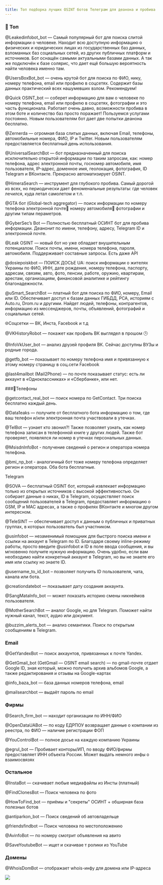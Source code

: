 ```yaml
---
title: Топ подборка лучших OSINT ботов Телеграм для деанона и пробива
---
```


### 🤖 Топ

@Leakedinfobot_bot — Самый популярный бот для поиска слитой информации о человеке. Находит всю доступную информацию о физических и юридических лицах из государственных баз данных, взломанных баз социальных сетей, из других публичных платформ и источников. Бот оснащён самыми актуальными базами данных. А так же подключён к базе солярис, что дает ещё большую вероятность найти человека именно там.

@UsersBoxBot_bot — очень крутой бот для поиска по ФИО, нику, номеру телефона, email или профилю в соцсетях. Содержит базы данных практический всех нашумевших взлом. Рекомендуем!

@Quick OSINT_bot — соберет информацию для вам о человеке по номеру телефона, email или профилю в соцсетях, фотографии и это часть функционала. Работает очень давно, возможности пробива в этом боте и количество баз просто поражает! Пользуемся услугами постоянно. Новым пользователям бот дает две попытки деанона бесплатно.

@Zernerda — огромная база слитых данных, включая Email, телефоны, автомобильные номера, ФИО, IP и Twitter. Новым пользователям предоставляется бесплатный день использования.

@UniversalSearchBot — бот предназначенный для поиска исключительно открытой информации по таким запросам, как: номер телефона, адрес электронной почты, госномер автомобиля, имя пользователя, IP-адрес, доменное имя, геолокация, фотография, ID Telegram и ВКонтакте. Прекрасно автоматизирует OSINT.

@HimeraSearch — инструмент для глубокого пробива. Самый дорогой из всех, но периодически дает феноменальные результаты: где человек лечился, куда летал самолетом и т.п.

@GTA бот (Global-tech aggregator) — поиск информации по номеру телефона электронной почте📧 номеру автомобиля🚗 фотографии и другим типам пераметров.

@GyberSec’s Bot — Полностью бесплатный ОСИНТ бот для пробива информации. Деанонит по имени, телефону, адресу, Telegram ID и электронной почте.

@Leak OSINT — новый бот но уже обладает внушительным потенциалом. Поиск почты, имени, номера телефона, пароля, автомобиля. Поддерживает составные запросы. Есть даже API

@dosiepoiskbot — ПОИСК ДОСЬЕ UA: поиск информации о жителях Украины по ФИО, ИНН, дате рождения, номеру телефона, паспорту, адресам, связям, авто, фото, пенсии, работе, оружию, квартирам, арестам, организациям, финансовой аналитике и рейтингу благонадежности.

@uSmart_SearchBot — платный бот для поиска по ФИО, номеру, Email или ID. Обеспечивает доступ к базам данных ГИБДД, РСА, историям с Auto.ru, Drom.ru и другими. Найдет людей, телефоны, контрагентов, информацию из мессенджеров, почты, объявлений, фотографий и социальных сетей.

🌐Cоцсетки — ВК, Инста, Facebook и т.д

@VKHistoryRobot — покажет как профиль ВК выглядел в прошом 🕒

@InfoVkUser_bot — анализ друзей профиля ВК. Сейчас доступны ВУЗы и родные города.

@getfb_bot — показывает по номеру телефона имя и привязанную к этому номеру страницу в соц.сети Facebook

@last4mailbot (Mail2Phone) — по почте показывает статус: есть ли аккаунт в «Одноклассниках» и «Сбербанке», или нет.

###📱Телефоны

@getcontact_real_bot — поиск номера по GetContact. Три поиска бесплатно каждый день.

@Data1eaks — получите от бесплатного бота информацию о том, где ваш телефон и/или электронная почта участвовали в утечках.

@TelBot — узнает кто звонил?! Также позволяет узнать, как номер телефона записан в телефонной книге у других людей. Также бот проверяет, появлялся ли номер в утечках персональных данных.

@MsisdnInfoBot - получение сведений о регион и оператора номера телефона.

@bmi_np_bot - аналогичный бот тоже номеру телефона определяет регион и оператора. Оба бота бесплатные.

Telegram

@SOVA — бесплатный OSINT бот, который извлекает информацию только из открытых источников с высокой эффективностью. Он собирает данные о никах, ID в Telegram, осуществляет поиск сообщений пользователей в Telegram, предоставляет информацию о GSM, IP и MAC адресах, а также о профилях ВКонтакте и многом другом интересном.

@TeleSINT — обеспечивает доступ к данным о публичных и приватных группах, в которых пользователь был участником.

@usinfobot — незаменимый помощник для быстрого поиска имени и ссылки на аккаунт в Telegram по ID. Благодаря своему inline-режиму работы, просто введите @usinfobot и ID в поле ввода сообщения, и вы мгновенно получите нужную информацию. Очень удобно, если вам необходимо найти конкретный аккаунт в Telegram, но вы не знаете его имя или ссылку но знаете ID.

@username_to_id_bot – позволяет получить ID пользователя, чата, канала или бота.

@creationdatebot — показывает дату создания аккаунта.

@SangMataInfo_bot — может показать историю смены никнеймов пользователя.

@MotherSearchBot — аналог Google, но для Telegram. Поможет найти нужный канал, текст, аудио или документ.

@buzzim_alerts_bot — анализ семантики. Поиск по открытым сообщениям в Telegram.

### Email

@GetYandexBot — поиск аккаунтов, привязанных к почте Yandex.

@GetGmail_bot (GetGmail — OSINT email search) — по gmail-почте отдает Google ID, зная который, можно получить архив альбомов Google, а также редактирования и отзывы на Google-картах

@info_baza_bot — бaза данных нoмеров телефона, email

@mailsearchbot — выдаёт пароль по email

### Фирмы

@Search_firm_bot — находит организации по ИНН/ФИО

@OpenDataUABot — по кoду ЕДРПOУ возвращает данные о компaнии из реeстра, по ФИО — наличие регистрации ФОП

@YouControlBot — полное досье на каждую компанию Украины

@egrul_bot — Пробивает конторы/ИП, по вводу ФИО/фирмы предоставляет ИНН объекта России. Может выдать немного инфы о взаимосвязях

### Остальное

@InstaBot — скачивает любые медиафайлы из Инсты (платный)

@FindClonesBot — Поиск человека по фото

@HowToFind_bot — приёмы и "секреты" ОСИНТ + обширная база полезных ботов

@antiparkon_bot — Поиск сведений об автовладельце

@friendsfindbot — Поиск человека по местоположению

@AvinfoBot — по номеру смотрит объявления на авито

@SaveYoutubeBot — ищет и скачивае т ролики из YouTube


### Домены

@WhoisDomBot — отображает whois-инфу для домена или IP-адреса

![](https://botiprobiva.online/images/scale_2400.webp)
